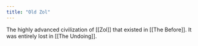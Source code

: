 ```yaml
---
title: "Old Zol"
---
```

The highly advanced civilization of [[Zol]] that existed in [[The Before]]. It was entirely lost in [[The Undoing]].